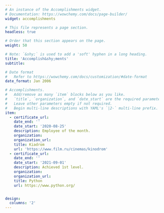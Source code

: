 ```yaml
---
# An instance of the Accomplishments widget.
# Documentation: https://wowchemy.com/docs/page-builder/
widget: accomplishments

# This file represents a page section.
headless: true

# Order that this section appears on the page.
weight: 50

# Note: `&shy;` is used to add a 'soft' hyphen in a long heading.
title: 'Accomplish&shy;ments'
subtitle:

# Date format
#   Refer to https://wowchemy.com/docs/customization/#date-format
date_format: Jan 2006

# Accomplishments.
#   Add/remove as many `item` blocks below as you like.
#   `title`, `organization`, and `date_start` are the required parameters.
#   Leave other parameters empty if not required.
#   Begin multi-line descriptions with YAML's `|2-` multi-line prefix.
item:
  - certificate_url:
    date_end: ''
    date_start: '2020-08-25'
    description: Employee of the month.
    organization: 
    organization_url: 
    title: Kiadrom
    url: 'https://www.film.ru/cinemas/kinodrom'
  - certificate_url: 
    date_end: ''
    date_start: '2021-09-01'
    description: Achieved 1st level.
    organization: 
    organization_url: 
    title: Python
    url: https://www.python.org/


design:
  columns: '2'
---
```

